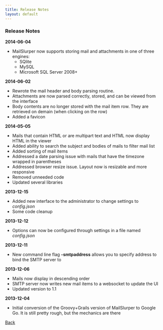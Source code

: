 ```yaml
---
title: Release Notes
layout: default
---
```


### Release Notes

**2014-06-04**
* MailSlurper now supports storing mail and attachments in one of three engines:
   * SQlite
   * MySQL
   * Microsoft SQL Server 2008+

**2014-06-02**
* Rewrote the mail header and body parsing routine.
* Attachments are now parsed correctly, stored, and can be viewed from the interface
* Body contents are no longer stored with the mail item row. They are retrieved on demain (when clicking on the row)
* Added a favicon

**2014-05-05**
* Mails that contain HTML or are multipart text and HTML now display HTML in the viewer
* Added ability to search the subject and bodies of mails to filter mail list
* Added sorting of mail items
* Addressed a date parsing issue with mails that have the timezone wrapped in parentheses
* Addressed browser resize issue. Layout now is resizable and more responsive
* Removed unneeded code
* Updated several libraries

**2013-12-15**
* Added new interface to the administrator to change settings to *config.json*
* Some code cleanup

**2013-12-12**
* Options can now be configured through settings in a file named *config.json*

**2013-12-11**
* New command line flag **-smtpaddress** allows you to specify address to bind the SMTP server to

**2013-12-06**
* Mails now display in descending order
* SMTP server now writes new mail items to a websocket to update the UI
* Updated version to 1.1

**2013-12-04**
* Initial conversion of the Groovy+Grails version of MailSlurper to Google Go. It is still pretty rough, but the mechanics are there

[Back](index.html)